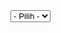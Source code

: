 <?php
include "koneksi.php";
$op=$_GET['op'];
$id=$_GET['id'];
if($op=="jurusan"){
?>
<select name=matakuliah id=matakuliah>
		<option value="0">- Pilih -</option>
		<?php
		$sql=mysql_query("Select * from matakuliah where id_jur='$id'");
		while($r=mysql_fetch_array($sql)){
			echo"<option value='$r[id_mkl]'>$r[nama_mkl]</option>";
		}
		?>
	    </select>
<?php
}
?> 	
